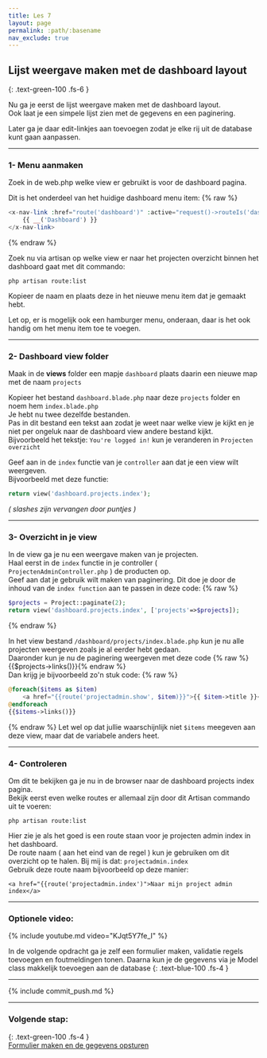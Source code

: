 ```yaml
---
title: Les 7
layout: page
permalink: :path/:basename
nav_exclude: true
---
```


## Lijst weergave maken met de dashboard layout
{: .text-green-100 .fs-6 }

Nu ga je eerst de lijst weergave maken met de dashboard layout.  
Ook laat je een simpele lijst zien met de gegevens en een paginering.  

Later ga je daar edit-linkjes aan toevoegen zodat je elke rij uit de database kunt gaan aanpassen.

---

### 1- Menu aanmaken
Zoek in de web.php welke view er gebruikt is voor de dashboard pagina.

Dit is het onderdeel van het huidige dashboard menu item:
{% raw %}
```php
<x-nav-link :href="route('dashboard')" :active="request()->routeIs('dashboard')">
    {{ __('Dashboard') }}
</x-nav-link>
```
{% endraw %}

Zoek nu via artisan op welke view er naar het projecten overzicht binnen het dashboard gaat met dit commando:

```shell
php artisan route:list
```

Kopieer de naam en plaats deze in het nieuwe menu item dat je gemaakt hebt.

Let op, er is mogelijk ook een hamburger menu, onderaan, daar is het ook handig om het menu item toe te voegen.

---

### 2- Dashboard view folder
Maak in de **views** folder een mapje `dashboard` plaats daarin een nieuwe map met de naam `projects` 

Kopieer het bestand `dashboard.blade.php` naar deze `projects` folder en noem hem `index.blade.php`  
Je hebt nu twee dezelfde bestanden.  
Pas in dit bestand een tekst aan zodat je weet naar welke view je kijkt en je niet per ongeluk naar de dashboard view andere bestand kijkt.   
Bijvoorbeeld het tekstje: `You're logged in!` kun je veranderen in `Projecten overzicht`

Geef aan in de `index` functie van je `controller` aan dat je een view wilt weergeven.  
Bijvoorbeeld met deze functie:
```php
return view('dashboard.projects.index');
```
_( slashes zijn vervangen door puntjes )_


---
### 3- Overzicht in je view 
In de view ga je nu een weergave maken van je projecten.  
Haal eerst in de `index` functie in je controller ( `ProjectenAdminController.php` ) de producten op.    
Geef aan dat je gebruik wilt maken van paginering. Dit doe je door de inhoud van de `index function` aan te passen in deze code:
{% raw %}
```php
$projects = Project::paginate(2);
return view('dashboard.projects.index', ['projects'=>$projects]);
```
{% endraw %}

In het view bestand `/dashboard/projects/index.blade.php` kun je nu alle projecten weergeven zoals je al eerder hebt gedaan.  
Daaronder kun je nu de paginering weergeven met deze code {% raw %}{{$projects->links()}}{% endraw %}  
Dan krijg je bijvoorbeeld zo'n stuk code:
{% raw %}
```php
@foreach($items as $item)
    <a href="{{route('projectadmin.show', $item)}}">{{ $item->title }}</a><br>
@endforeach
{{$items->links()}}
```
{% endraw %}
Let wel op dat jullie waarschijnlijk niet `$items` meegeven aan deze view, maar dat de variabele anders heet.              

---
### 4- Controleren
Om dit te bekijken ga je nu in de browser naar de dashboard projects index pagina.  
Bekijk eerst even welke routes er allemaal zijn door dit Artisan commando uit te voeren:
```shell
php artisan route:list
```
Hier zie je als het goed is een route staan voor je projecten admin index in het dashboard.  
De route naam ( aan het eind van de regel ) kun je gebruiken om dit overzicht op te halen. 
Bij mij is dat: `projectadmin.index`  
Gebruik deze route naam bijvoorbeeld op deze manier:  
```
<a href="{{route('projectadmin.index')">Naar mijn project admin index</a>
``` 

---

### Optionele video:

{% include youtube.md video="KJqt5Y7fe_I" %}

In de volgende opdracht ga je zelf een formulier maken, validatie regels toevoegen en foutmeldingen tonen.
Daarna kun je de gegevens via je Model class makkelijk toevoegen aan de database
{: .text-blue-100 .fs-4 }

---

{% include commit_push.md %}

---
### Volgende stap:
{: .text-green-100 .fs-4 }  
[Formulier maken en de gegevens opsturen](create-view)
